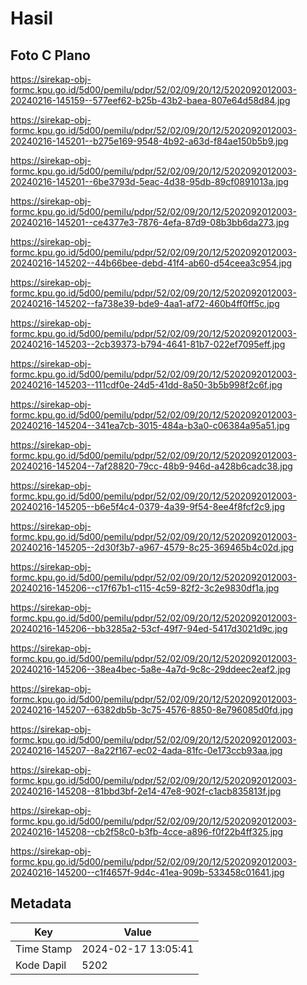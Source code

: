 # Hasil

## Foto C Plano

https://sirekap-obj-formc.kpu.go.id/5d00/pemilu/pdpr/52/02/09/20/12/5202092012003-20240216-145159--577eef62-b25b-43b2-baea-807e64d58d84.jpg

https://sirekap-obj-formc.kpu.go.id/5d00/pemilu/pdpr/52/02/09/20/12/5202092012003-20240216-145201--b275e169-9548-4b92-a63d-f84ae150b5b9.jpg

https://sirekap-obj-formc.kpu.go.id/5d00/pemilu/pdpr/52/02/09/20/12/5202092012003-20240216-145201--6be3793d-5eac-4d38-95db-89cf0891013a.jpg

https://sirekap-obj-formc.kpu.go.id/5d00/pemilu/pdpr/52/02/09/20/12/5202092012003-20240216-145201--ce4377e3-7876-4efa-87d9-08b3bb6da273.jpg

https://sirekap-obj-formc.kpu.go.id/5d00/pemilu/pdpr/52/02/09/20/12/5202092012003-20240216-145202--44b66bee-debd-41f4-ab60-d54ceea3c954.jpg

https://sirekap-obj-formc.kpu.go.id/5d00/pemilu/pdpr/52/02/09/20/12/5202092012003-20240216-145202--fa738e39-bde9-4aa1-af72-460b4ff0ff5c.jpg

https://sirekap-obj-formc.kpu.go.id/5d00/pemilu/pdpr/52/02/09/20/12/5202092012003-20240216-145203--2cb39373-b794-4641-81b7-022ef7095eff.jpg

https://sirekap-obj-formc.kpu.go.id/5d00/pemilu/pdpr/52/02/09/20/12/5202092012003-20240216-145203--111cdf0e-24d5-41dd-8a50-3b5b998f2c6f.jpg

https://sirekap-obj-formc.kpu.go.id/5d00/pemilu/pdpr/52/02/09/20/12/5202092012003-20240216-145204--341ea7cb-3015-484a-b3a0-c06384a95a51.jpg

https://sirekap-obj-formc.kpu.go.id/5d00/pemilu/pdpr/52/02/09/20/12/5202092012003-20240216-145204--7af28820-79cc-48b9-946d-a428b6cadc38.jpg

https://sirekap-obj-formc.kpu.go.id/5d00/pemilu/pdpr/52/02/09/20/12/5202092012003-20240216-145205--b6e5f4c4-0379-4a39-9f54-8ee4f8fcf2c9.jpg

https://sirekap-obj-formc.kpu.go.id/5d00/pemilu/pdpr/52/02/09/20/12/5202092012003-20240216-145205--2d30f3b7-a967-4579-8c25-369465b4c02d.jpg

https://sirekap-obj-formc.kpu.go.id/5d00/pemilu/pdpr/52/02/09/20/12/5202092012003-20240216-145206--c17f67b1-c115-4c59-82f2-3c2e9830df1a.jpg

https://sirekap-obj-formc.kpu.go.id/5d00/pemilu/pdpr/52/02/09/20/12/5202092012003-20240216-145206--bb3285a2-53cf-49f7-94ed-5417d3021d9c.jpg

https://sirekap-obj-formc.kpu.go.id/5d00/pemilu/pdpr/52/02/09/20/12/5202092012003-20240216-145206--38ea4bec-5a8e-4a7d-9c8c-29ddeec2eaf2.jpg

https://sirekap-obj-formc.kpu.go.id/5d00/pemilu/pdpr/52/02/09/20/12/5202092012003-20240216-145207--6382db5b-3c75-4576-8850-8e796085d0fd.jpg

https://sirekap-obj-formc.kpu.go.id/5d00/pemilu/pdpr/52/02/09/20/12/5202092012003-20240216-145207--8a22f167-ec02-4ada-81fc-0e173ccb93aa.jpg

https://sirekap-obj-formc.kpu.go.id/5d00/pemilu/pdpr/52/02/09/20/12/5202092012003-20240216-145208--81bbd3bf-2e14-47e8-902f-c1acb835813f.jpg

https://sirekap-obj-formc.kpu.go.id/5d00/pemilu/pdpr/52/02/09/20/12/5202092012003-20240216-145208--cb2f58c0-b3fb-4cce-a896-f0f22b4ff325.jpg

https://sirekap-obj-formc.kpu.go.id/5d00/pemilu/pdpr/52/02/09/20/12/5202092012003-20240216-145200--c1f4657f-9d4c-41ea-909b-533458c01641.jpg


## Metadata

| Key        | Value               |
| ---------- | ------------------- |
| Time Stamp | 2024-02-17 13:05:41 |
| Kode Dapil | 5202                |



